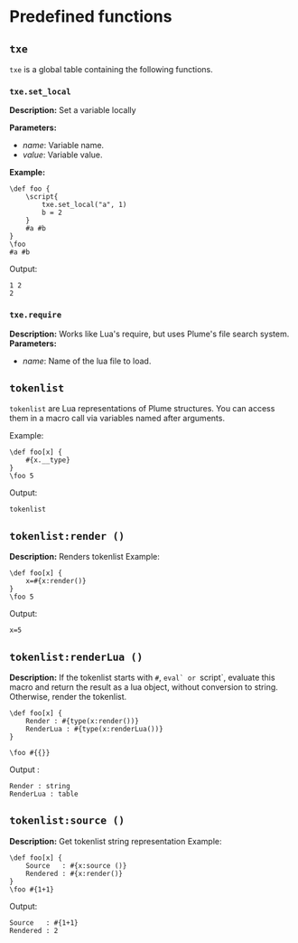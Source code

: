 # Predefined functions


## `txe`

`txe` is a global table containing the following functions.

### `txe.set_local`

**Description:** Set a variable locally

**Parameters:**
- _name_: Variable name.
- _value_: Variable value.

**Example:**

```txe
\def foo {
    \script{
        txe.set_local("a", 1)
        b = 2
    }
    #a #b
}
\foo
#a #b
```
Output:
```
1 2
2
```

### `txe.require`

**Description:**  Works like Lua's require, but uses Plume's file search system.
**Parameters:**
- _name_: Name of the lua file to load.

## `tokenlist`


`tokenlist` are Lua representations of Plume structures. You can access them in a macro call via variables named after arguments.

Example:
```txe
\def foo[x] {
    #{x.__type}
}
\foo 5
```
Output:
```
tokenlist
```

## `tokenlist:render ()`

**Description:**  Renders tokenlist
Example:
```txe
\def foo[x] {
    x=#{x:render()}
}
\foo 5
```
Output:
```
x=5
```

## `tokenlist:renderLua ()`

**Description:** If the tokenlist starts with `#`, ``eval` or ``script`, evaluate this macro and return the result as a lua object, without conversion to string.
Otherwise, render the tokenlist.

```txe
\def foo[x] {
    Render : #{type(x:render())}
    RenderLua : #{type(x:renderLua())}
}

\foo #{{}}
```
Output :
```
Render : string
RenderLua : table
```

## `tokenlist:source ()`

**Description:** Get tokenlist string representation
Example:
```txe
\def foo[x] {
    Source   : #{x:source ()}
    Rendered : #{x:render()}
}
\foo #{1+1}
```
Output:
```
Source   : #{1+1}
Rendered : 2
```